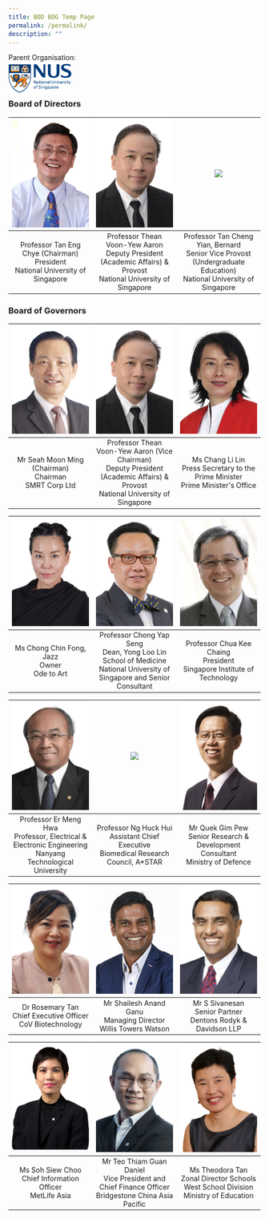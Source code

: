 ```yaml
---
title: BOD BOG Temp Page
permalink: /permalink/
description: ""
---
```

Parent Organisation:
<br>
<img align="left" style="width:25%" src="/images/Our DNA/BODG/nus logo edited.png">
<br><br><br>

### **Board of Directors**

<table>
	<thead>
		<tr>
			<th style="width: 33%; align: center">
					<img src="/images/Our DNA/BODG/professor tan eng chye.png" style="max-width: 100%; max-height:100%">
			</th>
			<th style="width: 33%; align: center">
				<img src="/images/Our DNA/BODG/prof thean voon yew aaron.png" style="max-width: 100%; max-heigth: 100%">
			</th>
			<th style="width: 33%; align: center">
				<img src="/images/Our DNA/BODG/professor tan cheng yian bernard.png" style="max-width: 100%; max-heigth: 100%">
			</th>
		</tr>
	</thead>
	<tbody>
		<tr>
			<td style="text-align:center"> 
				Professor Tan Eng Chye (Chairman)
				<br>President
				<br>National University of Singapore
			</td>
			<td style="text-align:center">
				Professor Thean Voon-Yew Aaron
				<br>Deputy President (Academic Affairs) &amp; Provost
				<br>National University of Singapore
			</td>
			<td style="text-align:center">
				Professor Tan Cheng Yian, Bernard
				<br>Senior Vice Provost (Undergraduate Education)
				<br>National University of Singapore
			</td>
		</tr>
	</tbody>
</table>


### **Board of Governors**

<table>
	<thead>
		<tr>
			<th style="width: 33%; align: center">
					<img src="/images/Our DNA/BODG/mr seah moon ming.png" style="max-width: 100%; max-height:100%">
			</th>
			<th style="width: 33%; align: center">
				<img src="/images/Our DNA/BODG/prof thean voon yew aaron.png" style="max-width: 100%; max-heigth: 100%">
			</th>
			<th style="width: 33%; align: center">
				<img src="/images/Our DNA/BODG/ms chang.png" style="max-width: 100%; max-heigth: 100%">
			</th>
		</tr>
	</thead>
	<tbody>
		<tr>
			<td style="text-align:center"> 
				Mr Seah Moon Ming
				<br>(Chairman)
				<br>Chairman
				<br>SMRT Corp Ltd
			</td>
			<td style="text-align:center">
				Professor Thean Voon-Yew Aaron (Vice Chairman)
				<br>Deputy President (Academic Affairs) &amp; Provost
				<br>National University of Singapore
			</td>
			<td style="text-align:center">
				Ms Chang Li Lin
				<br>Press Secretary to the Prime Minister
				<br>Prime Minister's Office
			</td>
		</tr>
	</tbody>
</table>

<table>
	<thead>
		<tr>
			<th style="width: 33%; align: center">
					<img src="/images/Our DNA/BODG/ms jazz chong.png" style="max-width: 100%; max-height:100%">
			</th>
			<th style="width: 33%; align: center">
				<img src="/images/Our DNA/BODG/prof chong yap seng.png" style="max-width: 100%; max-heigth: 100%">
			</th>
			<th style="width: 33%; align: center">
				<img src="/images/Our DNA/BODG/prof chua kee chaing.png" style="max-width: 100%; max-heigth: 100%">
			</th>
		</tr>
	</thead>
	<tbody>
		<tr>
			<td style="text-align:center"> 
				Ms Chong Chin Fong, Jazz
				<br>Owner
				<br>Ode to Art
			</td>
			<td style="text-align:center">
				Professor Chong Yap Seng
				<br>Dean, Yong Loo Lin School of Medicine
				<br>National University of Singapore and Senior Consultant
			</td>
			<td style="text-align:center">
				Professor Chua Kee Chaing
				<br>President
				<br>Singapore Institute of Technology
			</td>
		</tr>
	</tbody>
</table>

<table>
	<thead>
		<tr>
			<th style="width: 33%; align: center">
					<img src="/images/Our DNA/BODG/prof er meng hwa.png" style="max-width: 100%; max-height:100%">
			</th>
			<th style="width: 33%; align: center">
				<img src="/images/Our DNA/BODG/prof ng huck hui.png" style="max-width: 100%; max-heigth: 100%">
			</th>
			<th style="width: 33%; align: center">
				<img src="/images/Our DNA/BODG/mr quek gim pew.png" style="max-width: 100%; max-heigth: 100%">
			</th>
		</tr>
	</thead>
	<tbody>
		<tr>
			<td style="text-align:center"> 
				Professor Er Meng Hwa
				<br>Professor, Electrical &amp; Electronic Engineering
				<br>Nanyang Technological University
			</td>
			<td style="text-align:center">
				Professor Ng Huck Hui
				<br>Assistant Chief Executive
				<br>Biomedical Research Council, A*STAR
			</td>
			<td style="text-align:center">
				Mr Quek Gim Pew
				<br>Senior Research &amp; Development Consultant
				<br>Ministry of Defence
			</td>
		</tr>
	</tbody>
</table>

<table>
	<thead>
		<tr>
			<th style="width: 33%; align: center">
					<img src="/images/Our DNA/BODG/dr rosemary.png" style="max-width: 100%; max-height:100%">
			</th>
			<th style="width: 33%; align: center">
				<img src="/images/Our DNA/BODG/mr shailesh.png" style="max-width: 100%; max-heigth: 100%">
			</th>
			<th style="width: 33%; align: center">
				<img src="/images/Our DNA/BODG/mr sivanesan.png" style="max-width: 100%; max-heigth: 100%">
			</th>
		</tr>
	</thead>
	<tbody>
		<tr>
			<td style="text-align:center"> 
				Dr Rosemary Tan
				<br>Chief Executive Officer
				<br>CoV Biotechnology
			</td>
			<td style="text-align:center">
				Mr Shailesh Anand Ganu
				<br>Managing Director
				<br>Willis Towers Watson
			</td>
			<td style="text-align:center">
				Mr S Sivanesan
				<br>Senior Partner
				<br>Dentons Rodyk &amp; Davidson LLP
			</td>
		</tr>
	</tbody>
</table>

<table>
	<thead>
		<tr>
			<th style="width: 33%; align: center">
					<img src="/images/Our DNA/BODG/ms soh siew choo.png" style="max-width: 100%; max-height:100%">
			</th>
			<th style="width: 33%; align: center">
				<img src="/images/Our DNA/BODG/mr teo thiam guan daniel.png" style="max-width: 100%; max-heigth: 100%">
			</th>
			<th style="width: 33%; align: center">
				<img src="/images/Our DNA/BODG/ms theodora tan.png" style="max-width: 100%; max-heigth: 100%">
			</th>
		</tr>
	</thead>
	<tbody>
		<tr>
			<td style="text-align:center"> 
				Ms Soh Siew Choo
				<br>Chief Information Officer
				<br>MetLife Asia 
			</td>
			<td style="text-align:center">
				Mr Teo Thiam Guan Daniel
				<br>Vice President and Chief Finance Officer
				<br>Bridgestone China Asia Pacific
			</td>
			<td style="text-align:center">
				Ms Theodora Tan
				<br>Zonal Director Schools West School Division
				<br>Ministry of Education
			</td>
		</tr>
	</tbody>
</table>